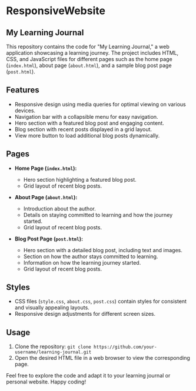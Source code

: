 # ResponsiveWebsite
## My Learning Journal

This repository contains the code for "My Learning Journal," a web application showcasing a learning journey. The project includes HTML, CSS, and JavaScript files for different pages such as the home page (`index.html`), about page (`about.html`), and a sample blog post page (`post.html`).

## Features

- Responsive design using media queries for optimal viewing on various devices.
- Navigation bar with a collapsible menu for easy navigation.
- Hero section with a featured blog post and engaging content.
- Blog section with recent posts displayed in a grid layout.
- View more button to load additional blog posts dynamically.

## Pages

- **Home Page (`index.html`):**
  - Hero section highlighting a featured blog post.
  - Grid layout of recent blog posts.

- **About Page (`about.html`):**
  - Introduction about the author.
  - Details on staying committed to learning and how the journey started.
  - Grid layout of recent blog posts.

- **Blog Post Page (`post.html`):**
  - Hero section with a detailed blog post, including text and images.
  - Section on how the author stays committed to learning.
  - Information on how the learning journey started.
  - Grid layout of recent blog posts.

## Styles

- CSS files (`style.css`, `about.css`, `post.css`) contain styles for consistent and visually appealing layouts.
- Responsive design adjustments for different screen sizes.

## Usage

1. Clone the repository: `git clone https://github.com/your-username/learning-journal.git`
2. Open the desired HTML file in a web browser to view the corresponding page.

Feel free to explore the code and adapt it to your learning journal or personal website. Happy coding!



